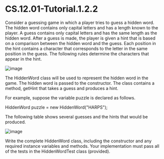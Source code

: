 # CS.12.01-Tutorial.1.2.2

Consider a guessing game in which a player tries to guess a hidden word. The hidden word contains only capital letters and has a length known to the player. A guess contains only capital letters and has the same length as the hidden word.
After a guess is made, the player is given a hint that is based on a comparison between the hidden word and the guess. Each position in the hint contains a character that corresponds to the letter in the same position in the guess. 
The following rules determine the characters that appear in the hint.

![image](https://github.com/techarenz/CS.12.01-Tutorial.1.2.2/assets/57818506/c4521be5-b6dc-4bff-8e10-ae3429a808ce)

The HiddenWord class will be used to represent the hidden word in the game. The hidden word is passed to the constructor. The class contains a method, getHint that takes a guess and produces a hint.

For example, suppose the variable puzzle is declared as follows.

HiddenWord puzzle = new HiddenWord("HARPS");

The following table shows several guesses and the hints that would be produced.

![image](https://github.com/techarenz/CS.12.01-Tutorial.1.2.2/assets/57818506/6498be5c-9c3d-47e3-84c6-3df62b895450)

Write the complete HiddenWord class, including the constructor and any required instance variables and methods. Your implementation must pass all of the tests in the HiddenWordTest class (provided). 
